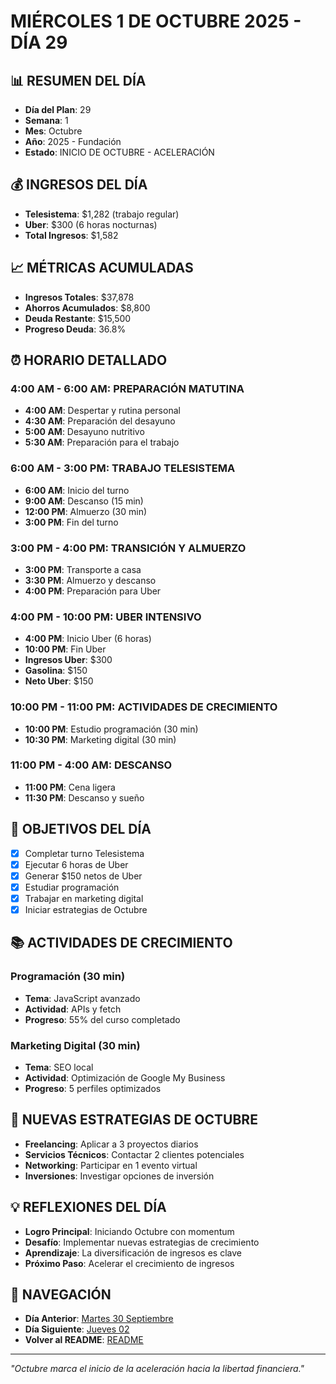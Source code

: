 # MIÉRCOLES 1 DE OCTUBRE 2025 - DÍA 29

## 📊 RESUMEN DEL DÍA
- **Día del Plan**: 29
- **Semana**: 1
- **Mes**: Octubre
- **Año**: 2025 - Fundación
- **Estado**: INICIO DE OCTUBRE - ACELERACIÓN

## 💰 INGRESOS DEL DÍA
- **Telesistema**: $1,282 (trabajo regular)
- **Uber**: $300 (6 horas nocturnas)
- **Total Ingresos**: $1,582

## 📈 MÉTRICAS ACUMULADAS
- **Ingresos Totales**: $37,878
- **Ahorros Acumulados**: $8,800
- **Deuda Restante**: $15,500
- **Progreso Deuda**: 36.8%

## ⏰ HORARIO DETALLADO

### 4:00 AM - 6:00 AM: PREPARACIÓN MATUTINA
- **4:00 AM**: Despertar y rutina personal
- **4:30 AM**: Preparación del desayuno
- **5:00 AM**: Desayuno nutritivo
- **5:30 AM**: Preparación para el trabajo

### 6:00 AM - 3:00 PM: TRABAJO TELESISTEMA
- **6:00 AM**: Inicio del turno
- **9:00 AM**: Descanso (15 min)
- **12:00 PM**: Almuerzo (30 min)
- **3:00 PM**: Fin del turno

### 3:00 PM - 4:00 PM: TRANSICIÓN Y ALMUERZO
- **3:00 PM**: Transporte a casa
- **3:30 PM**: Almuerzo y descanso
- **4:00 PM**: Preparación para Uber

### 4:00 PM - 10:00 PM: UBER INTENSIVO
- **4:00 PM**: Inicio Uber (6 horas)
- **10:00 PM**: Fin Uber
- **Ingresos Uber**: $300
- **Gasolina**: $150
- **Neto Uber**: $150

### 10:00 PM - 11:00 PM: ACTIVIDADES DE CRECIMIENTO
- **10:00 PM**: Estudio programación (30 min)
- **10:30 PM**: Marketing digital (30 min)

### 11:00 PM - 4:00 AM: DESCANSO
- **11:00 PM**: Cena ligera
- **11:30 PM**: Descanso y sueño

## 🎯 OBJETIVOS DEL DÍA
- [x] Completar turno Telesistema
- [x] Ejecutar 6 horas de Uber
- [x] Generar $150 netos de Uber
- [x] Estudiar programación
- [x] Trabajar en marketing digital
- [x] Iniciar estrategias de Octubre

## 📚 ACTIVIDADES DE CRECIMIENTO

### Programación (30 min)
- **Tema**: JavaScript avanzado
- **Actividad**: APIs y fetch
- **Progreso**: 55% del curso completado

### Marketing Digital (30 min)
- **Tema**: SEO local
- **Actividad**: Optimización de Google My Business
- **Progreso**: 5 perfiles optimizados

## 🚀 NUEVAS ESTRATEGIAS DE OCTUBRE
- **Freelancing**: Aplicar a 3 proyectos diarios
- **Servicios Técnicos**: Contactar 2 clientes potenciales
- **Networking**: Participar en 1 evento virtual
- **Inversiones**: Investigar opciones de inversión

## 💡 REFLEXIONES DEL DÍA
- **Logro Principal**: Iniciando Octubre con momentum
- **Desafío**: Implementar nuevas estrategias de crecimiento
- **Aprendizaje**: La diversificación de ingresos es clave
- **Próximo Paso**: Acelerar el crecimiento de ingresos

## 🔗 NAVEGACIÓN
- **Día Anterior**: [Martes 30 Septiembre](../Septiembre/Semana_5/Martes_30.md)
- **Día Siguiente**: [Jueves 02](Jueves_02.md)
- **Volver al README**: [README](../README.md)

---
*"Octubre marca el inicio de la aceleración hacia la libertad financiera."*
